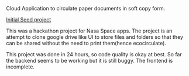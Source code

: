 Cloud Application to circulate paper documents in soft copy form.

[Initial Seed project](https://github.com/nikhilnxvverma1/angular2-express-orientjs-seed)


This was a hackathon project for Nasa Space apps. The project is an attempt to clone google drive like UI to store files and folders so that they can be shared without the need to print them(hence ecocirculate).

This project was done in 24 hours, so code quality is okay at best. So far the backend seems to be working but it is still buggy. The frontend is incomplete.